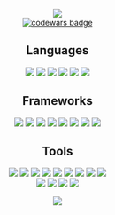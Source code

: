 <p align="center">
  <img src = "https://github-readme-stats.vercel.app/api?username=daviddicken&show_icons=true&theme=onedark"><br>
  <a target="_blank" href="https://www.codewars.com/users/daviddicken"><img src="https://www.codewars.com/users/daviddicken/badges/large" alt="codewars badge" /></a>
  
</p>
<h2 align="center">Languages</h2>
<p align="center">
<!--   <img src = "https://img.shields.io/badge/-Java-5382a1?style=flat&logo=java&logoColor=white">
  <img src = "https://img.shields.io/badge/-Java-5382a1?style=flat&logo=java&logoColor=f89820"> -->
  <img src = "https://img.shields.io/badge/-Java-5382a1?style=flat&logo=java&logoColor=f8a520">
  
  <img src = "https://img.shields.io/badge/-C++-1572B6?style=flat&logo=c%2B%2B&logoColor=white">
 <!-- <img src = "https://img.shields.io/badge/-C++-white?style=flat&logo=c%2B%2B&logoColor=1572B6">
  <img src = "https://img.shields.io/badge/-C++-1572B6?style=flat&logo=c%2B%2B&logoColor=white">
  <img src = "https://img.shields.io/badge/-C++-787878?style=flat&logo=c%2B%2B&logoColor=1572b6">
  <img src = "https://img.shields.io/badge/-C++-787878?style=flat&logo=c%2B%2B&logoColor=white"> -->
  
  <!-- <img src = "https://img.shields.io/badge/-Shell Script-1572B6?style=flat&logo=linux&logoColor=white">
  <img src = "https://img.shields.io/badge/-Shell-1572B6?style=flat&logo=linux&logoColor=333333">  -->
  <img src = "https://img.shields.io/badge/-Shell-ffffff?style=flat&logo=linux&logoColor=333333">
  
<!--   <img src = "https://img.shields.io/badge/C%23%20-%23239120.svg?style=flat&logo=c%2B%2B&logoColor=ffffff"> -->
  <img src = "https://img.shields.io/badge/-JavaScript-f0db4f?style=flat&logo=javascript&logoColor=323330">
 <!-- <img src = "https://img.shields.io/badge/-JavaScript-323330?style=flat&logo=javascript&logoColor=f0db4f"> -->

<!--   <img src = "https://img.shields.io/badge/Python%20-%2314354C.svg?style=flat&logo=python&logoColor=ffffff"> -->
  <img src = "https://img.shields.io/badge/-HTML5-E34F26?style=flat&logo=html5&logoColor=white"> 
  <img src = "https://img.shields.io/badge/-CSS3-1572B6?style=flat&logo=css3&logoColor=white">
 
  
  
</p>
<h2 align="center">Frameworks</h2>
<p align="center">
<!--   <img src="https://img.shields.io/badge/.NET Core-net%23239120.svg?style=flat&logo=dot-net&logoColor=00c8ff"> -->
<!--   <img src="https://img.shields.io/badge/-React-000000?style=flat&logo=react&logoColor=00c8ff"> -->
  <img src="https://img.shields.io/badge/jQuery%20-%230769AD.svg?style=flat&logo=jquery&logoColor=00c8ff">
<!--   <img src="https://img.shields.io/badge/Django%20-%23092E20.svg?style=flat&logo=django&logoColor=00c8ff"> -->
  <img src="https://img.shields.io/badge/Bootstrap%20-%23563d7C.svg?style=flat&logo=bootstrap&logoColor=00c8ff">
  
  <img src="https://img.shields.io/badge/Spring-%6db33f7C.svg?style=flat&logo=Spring&logoColor=white">
  <img src="https://img.shields.io/badge/Spring-%ffffff.svg?style=flat&logo=Spring&logoColor=6db33f">
  <img src="https://img.shields.io/badge/Spring-%6db33f.svg?style=flat&logo=Spring&logoColor=white">
  <img src="https://img.shields.io/badge/Spring-%6db33f7C.svg?style=flat&logo=Spring&logoColor=6db33f">
  
  
  <img src="https://img.shields.io/badge/Amplify-%23563D7C.svg?style=flat&logo=amazon&logoColor=00c8ff">
  <img src="https://img.shields.io/badge/AndroidSDK-%23563D7C.svg?style=flat&logo=android&logoColor=00c8ff">
  
  
<!--   <img src="https://img.shields.io/badge/Material%20UI%20-%230081CB.svg?style=flat&logo=material-ui&logoColor=00c8ff"> -->
<!--   <img src="https://img.shields.io/badge/Xamarin%20Forms-%233498DB.svg?style=flat&logo=xamarin&logoColor=00c8ff"> -->
</p>
<h2 align="center">Tools</h2>
<p align="center">
  <img src="https://img.shields.io/badge/-Express.js-787878?style=flat">
  <img src="https://img.shields.io/badge/-Node.js-3C873A?style=flat&logo=Node.js&logoColor=white">
  <img src="http://img.shields.io/badge/-Git-F1502F?style=flat&logo=git&logoColor=FFFFFF">
  <img src="http://img.shields.io/badge/-Github-000000?style=flat&logo=github&logoColor=FFFFFF">
  <img src="http://img.shields.io/badge/-VS%20Code-007ACC?style=flat&logo=visual%20studio%20code&logoColor=white">
  <img src="http://img.shields.io/badge/-Visual%20Studio-007ACC?style=flat&logo=visual%20studio&logoColor=white">
  <img src="http://img.shields.io/badge/-IntelliJ-007ACC?style=flat&logo=jetbrains&logoColor=white">
  <img src="http://img.shields.io/badge/-IntelliJ-007ACC?style=flat&logo=https://www.google.com/url?sa=i&url=https%3A%2F%2Fsnapcraft.io%2Fintellij-idea-community&psig=AOvVaw10SmOwcyC1xA0u1fUfUVj0&ust=1607831060629000&source=images&cd=vfe&ved=0CAIQjRxqFwoTCNDCodDDx-0CFQAAAAAdAAAAABAP&logoColor=white">
  
  
  
  <img src="http://img.shields.io/badge/-Heroku-430098?style=flat&logo=heroku&logoColor=white">
  <br>
  <img src="https://img.shields.io/badge/AWS%20-%230072C6.svg?style=flat&logo=amazon&logoColor=00c8ff">
  <img src="https://img.shields.io/badge/SQL-CC2927?style=flat&logo=sql&logoColor=00c8ff">
  <img src="https://img.shields.io/badge/Postgres-%23316192.svg?style=flat&logo=postgresql&logoColor=00c8ff">
  <img src="https://img.shields.io/badge/Android Studio-%23316192.svg?style=flat&logo=android&logoColor=00c8ff">
 
 </p>
 <p align="center">
  <img src="https://github-readme-stats.vercel.app/api/top-langs/?username=daviddicken&layout=compact)](https://github.com/anuraghazra/github-readme-stats&theme=onedark">
 </p>
<a [![Top Langs](https://github-readme-stats.vercel.app/api/top-langs/?username=daviddicken&layout=compact)](https://github.com/anuraghazra/github-readme-stats)/a> 



